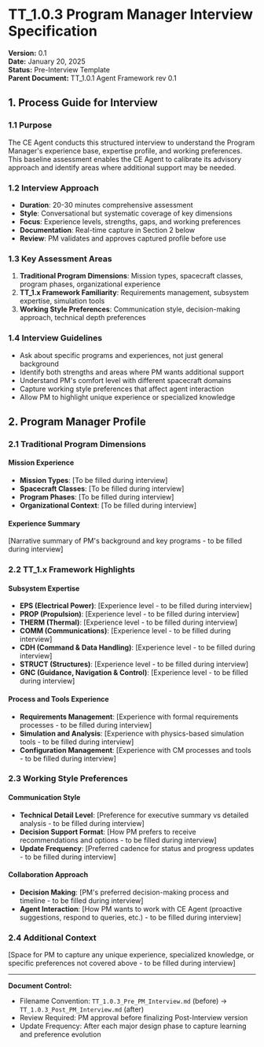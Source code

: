 # TT_1.0.3 Program Manager Interview Specification

**Version:** 0.1  
**Date:** January 20, 2025  
**Status:** Pre-Interview Template  
**Parent Document:** TT_1.0.1 Agent Framework rev 0.1

## 1. Process Guide for Interview

### 1.1 Purpose
The CE Agent conducts this structured interview to understand the Program Manager's experience base, expertise profile, and working preferences. This baseline assessment enables the CE Agent to calibrate its advisory approach and identify areas where additional support may be needed.

### 1.2 Interview Approach
- **Duration**: 20-30 minutes comprehensive assessment
- **Style**: Conversational but systematic coverage of key dimensions
- **Focus**: Experience levels, strengths, gaps, and working preferences
- **Documentation**: Real-time capture in Section 2 below
- **Review**: PM validates and approves captured profile before use

### 1.3 Key Assessment Areas
1. **Traditional Program Dimensions**: Mission types, spacecraft classes, program phases, organizational experience
2. **TT_1.x Framework Familiarity**: Requirements management, subsystem expertise, simulation tools
3. **Working Style Preferences**: Communication style, decision-making approach, technical depth preferences

### 1.4 Interview Guidelines
- Ask about specific programs and experiences, not just general background
- Identify both strengths and areas where PM wants additional support
- Understand PM's comfort level with different spacecraft domains
- Capture working style preferences that affect agent interaction
- Allow PM to highlight unique experience or specialized knowledge

## 2. Program Manager Profile

### 2.1 Traditional Program Dimensions

#### Mission Experience
- **Mission Types**: [To be filled during interview]
- **Spacecraft Classes**: [To be filled during interview]  
- **Program Phases**: [To be filled during interview]
- **Organizational Context**: [To be filled during interview]

#### Experience Summary
[Narrative summary of PM's background and key programs - to be filled during interview]

### 2.2 TT_1.x Framework Highlights

#### Subsystem Expertise
- **EPS (Electrical Power)**: [Experience level - to be filled during interview]
- **PROP (Propulsion)**: [Experience level - to be filled during interview]
- **THERM (Thermal)**: [Experience level - to be filled during interview]
- **COMM (Communications)**: [Experience level - to be filled during interview]
- **CDH (Command & Data Handling)**: [Experience level - to be filled during interview]
- **STRUCT (Structures)**: [Experience level - to be filled during interview]
- **GNC (Guidance, Navigation & Control)**: [Experience level - to be filled during interview]

#### Process and Tools Experience
- **Requirements Management**: [Experience with formal requirements processes - to be filled during interview]
- **Simulation and Analysis**: [Experience with physics-based simulation tools - to be filled during interview]
- **Configuration Management**: [Experience with CM processes and tools - to be filled during interview]

### 2.3 Working Style Preferences

#### Communication Style
- **Technical Detail Level**: [Preference for executive summary vs detailed analysis - to be filled during interview]
- **Decision Support Format**: [How PM prefers to receive recommendations and options - to be filled during interview]
- **Update Frequency**: [Preferred cadence for status and progress updates - to be filled during interview]

#### Collaboration Approach
- **Decision Making**: [PM's preferred decision-making process and timeline - to be filled during interview]
- **Agent Interaction**: [How PM wants to work with CE Agent (proactive suggestions, respond to queries, etc.) - to be filled during interview]

### 2.4 Additional Context
[Space for PM to capture any unique experience, specialized knowledge, or specific preferences not covered above - to be filled during interview]

---

**Document Control:**
- Filename Convention: `TT_1.0.3_Pre_PM_Interview.md` (before) → `TT_1.0.3_Post_PM_Interview.md` (after)
- Review Required: PM approval before finalizing Post-Interview version
- Update Frequency: After each major design phase to capture learning and preference evolution